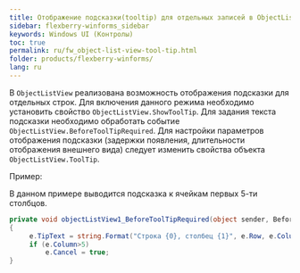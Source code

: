 ```yaml
---
title: Отображение подсказки(tooltip) для отдельных записей в ObjectListView
sidebar: flexberry-winforms_sidebar
keywords: Windows UI (Контролы)
toc: true
permalink: ru/fw_object-list-view-tool-tip.html
folder: products/flexberry-winforms/
lang: ru
---
```


В `ObjectListView` реализована возможность отображения подсказки для отдельных строк.
Для включения данного режима необходимо установить свойство `ObjectListView.ShowToolTip`.
Для задания текста подсказки необходимо обработать событие `ObjectListView.BeforeToolTipRequired`. Для настройки параметров отображения подсказки (задержки появления, длительности отображения внешнего вида) следует изменить свойства объекта `ObjectListView.ToolTip`.

Пример:

В данном примере выводится подсказка к ячейкам первых 5-ти столбцов.
```cs
private void objectListView1_BeforeToolTipRequired(object sender, BeforeToolTipRequiredEventArgs e)
{
     e.TipText = string.Format("Строка {0}, столбец {1}", e.Row, e.Column);
     if (e.Column>5)
         e.Cancel = true;
}
```
